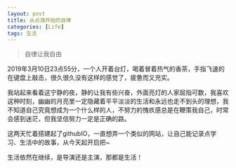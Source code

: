 ```yaml
---
layout: post
title: 从点滴开始的自律
categories: [Life]
tags: 生活
---
```


> 自律让我自由

2019年3月10日23点55分，一个人开着台灯，喝着冒着热气的香茶，手指飞速的在键盘上敲击，很久很久没有这样的感觉了，疲惫而又充实。

我站起来看着这宁静的夜，静的让我有些兴奋，外面亮灯的人家屈指可数，我喜欢这种时刻，幽幽的月亮里一定隐藏着平平淡淡的生活和永远也走不到头的理想，我不知道自己究竟想成为一个什么样的人，不努力的愧疚感总是在鞭策我自己，时常会感到迷茫，但我坚信努力一定是正确的路。

这两天忙着搭建起了githubIO，一直想弄一个类似的网站，让自己能记录点学习、生活中的故事，从今天起开启把~

生活依然在继续，是导演还是主演，那都是生活！